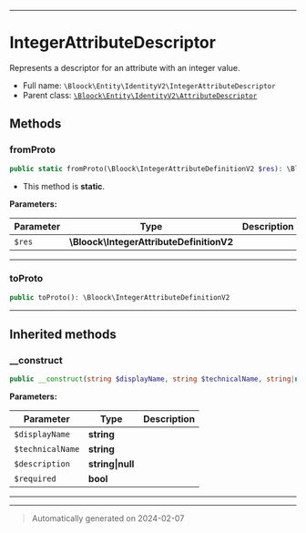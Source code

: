 ***

# IntegerAttributeDescriptor

Represents a descriptor for an attribute with an integer value.



* Full name: `\Bloock\Entity\IdentityV2\IntegerAttributeDescriptor`
* Parent class: [`\Bloock\Entity\IdentityV2\AttributeDescriptor`](./AttributeDescriptor.md)




## Methods


### fromProto



```php
public static fromProto(\Bloock\IntegerAttributeDefinitionV2 $res): \Bloock\Entity\IdentityV2\IntegerAttributeDescriptor
```



* This method is **static**.




**Parameters:**

| Parameter | Type | Description |
|-----------|------|-------------|
| `$res` | **\Bloock\IntegerAttributeDefinitionV2** |  |





***

### toProto



```php
public toProto(): \Bloock\IntegerAttributeDefinitionV2
```












***


## Inherited methods


### __construct



```php
public __construct(string $displayName, string $technicalName, string|null $description, bool $required): mixed
```








**Parameters:**

| Parameter | Type | Description |
|-----------|------|-------------|
| `$displayName` | **string** |  |
| `$technicalName` | **string** |  |
| `$description` | **string&#124;null** |  |
| `$required` | **bool** |  |





***


***
> Automatically generated on 2024-02-07
